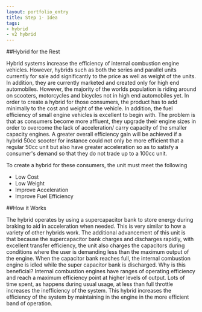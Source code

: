```yaml
---
layout: portfolio_entry
title: Step 1- Idea
tags:
- hybrid
- v2 hybrid
---
```


##Hybrid for the Rest

Hybrid systems increase the efficiency of internal combustion engine vehicles. However, hybrids such as both the series and parallel units currently for sale add significantly to the price as well as weight of the units. In addition, they are currently marketed and created only for high end automobiles. However, the majority of the worlds population is riding around on scooters, motorcycles and bicycles not in high end automobiles yet. In order to create a hybrid for those consumers, the product has to add minimally to the cost and weight of the vehicle. In addition, the fuel efficiency of small engine vehicles is excellent to begin with. The problem is that as consumers become more affluent, they upgrade their engine sizes in order to overcome the lack of acceleration/ carry capacity of the smaller capacity engines. A greater overall efficiency gain will be achieved if a hybrid 50cc scooter for instance could not only be more efficient that a regular 50cc unit but also have greater acceleration so as to satisfy a consumer's demand so that they do not trade up to a 100cc unit.

  To create a hybrid for these consumers, the unit must meet the following
* Low Cost
* Low Weight
* Improve Acceleration
* Improve Fuel Efficiency

##How it Works

  The hybrid operates by using a supercapacitor bank to store energy during braking to aid in acceleration when needed. This is very similar to how a variety of other hybrids work. The additional advancement of this unit is that because the supercapacitor bank charges and discharges rapidly, with excellent transfer efficiency, the unit also charges the capacitors during conditions where the user is demanding less than the maximum output of the engine. When the capacitor bank reaches full, the internal combustion engine is idled while the super capacitor bank is discharged. Why is this beneficial? Internal combustion engines have ranges of operating efficiency and reach a maximum efficiency point at higher levels of output. Lots of time spent, as happens during usual usage, at less than full throttle increases the inefficiency of the system. This hybrid increases the efficiency of the system by maintaining in the engine in the more efficient band of operation.
